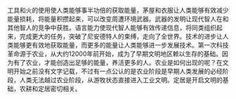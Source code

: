 工具和火的使用使人类能够事半功倍的获取能量，茅屋和衣服让人类能够有效减少能量损耗，将能量积攒起来，可以改变周遭环境武器。武器的发明让现代智人在和其他智人的竞争中获胜。语言能力使现代智人能够有效传递信息，将同类组织起来，完成更大的任务，突破了尼安德特人的束缚，走向了全世界。技术的进步让人类能够更有效地获取能量，而更多的能量让人类能够进一步发展技术。第一次科技革命源于农业，从大约12000年前开始，成为了早期文明地区赖以生存的基础。因为有了农业，才能创造出足够的能量，养活更多的人。农业是如何出现的呢？在文明开始之前没有文字记载，不过有一点公认的是农业阶段是早期人类发展的必经阶段，人类无法越过农业阶段，从游牧状态直接进入工业文明。定居是开启文明的基础，农耕和定居密切相关。

